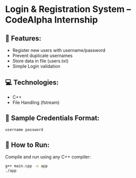 # Login & Registration System – CodeAlpha Internship

## 🔐 Features:
- Register new users with username/password
- Prevent duplicate usernames
- Store data in file (users.txt)
- Simple Login validation

## 💻 Technologies:
- C++
- File Handling (fstream)

## 🧠 Sample Credentials Format:
`username password`

## 📂 How to Run:
Compile and run using any C++ compiler:
```bash
g++ main.cpp -o app
./app
